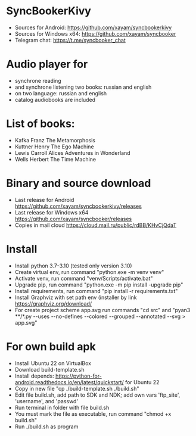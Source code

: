 # SyncBookerKivy

- Sources for Android: https://github.com/xayam/syncbookerkivy
- Sources for Windows x64: https://github.com/xayam/syncbooker
- Telegram chat: https://t.me/syncbooker_chat

# Audio player for

- synchrone reading
- and synchrone listening two books: russian and english 
- on two language: russian and english
- catalog audiobooks are included

# List of books:

- Kafka Franz The Metamorphosis
- Kuttner Henry The Ego Machine
- Lewis Carroll Alices Adventures in Wonderland
- Wells Herbert The Time Machine 

# Binary and source download

- Last release for Android https://github.com/xayam/syncbookerkivy/releases
- Last release for Windows x64 https://github.com/xayam/syncbooker/releases
- Copies in mail cloud https://cloud.mail.ru/public/rdBB/KHvCjQdaT

# Install

- Install python 3.7-3.10 (tested only version 3.10)
- Create virtual env, run command "python.exe -m venv venv"
- Activate venv, run command "venv/Scripts/activate.bat"
- Upgrade pip, run command "python.exe -m pip install -upgrade pip"
- Install requirements, run command "pip install -r requirements.txt"
- Install Graphviz with set path env (installer by link https://graphviz.org/download/
- For create project scheme app.svg run commands "cd src" and "pyan3 **/*.py --uses --no-defines --colored --grouped --annotated --svg > app.svg"

# For own build apk

- Install Ubuntu 22 on VirtualBox
- Download build-template.sh
- Install depends: https://python-for-android.readthedocs.io/en/latest/quickstart/ for Ubuntu 22
- Copy in new file "cp ./build-template.sh ./build.sh"
- Edit file build.sh, add path to SDK and NDK; add own vars 'ftp_site', 'username', and 'passwd'
- Run terminal in folder with file build.sh
- You must mark the file as executable, run command "chmod +x build.sh"
- Run ./build.sh as program
